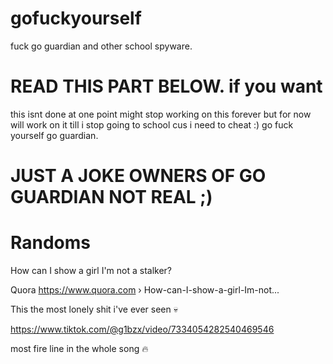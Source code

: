 # gofuckyourself
fuck go guardian and other school spyware.

# READ THIS PART BELOW. if you want

this isnt done at one point might
stop working on this forever
but for now will work on it till 
i stop going to school cus i need
to cheat :) go fuck yourself go guardian.

# JUST A JOKE OWNERS OF GO GUARDIAN NOT REAL ;)

# Randoms


How can I show a girl I'm not a stalker?

Quora
https://www.quora.com › How-can-I-show-a-girl-Im-not...

This the most lonely shit i've ever seen 💀

https://www.tiktok.com/@g1bzx/video/7334054282540469546

most fire line in the whole song 🔥
